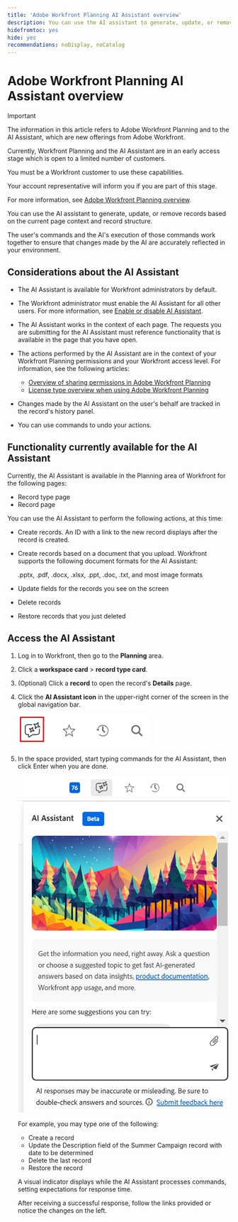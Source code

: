 ```yaml
---
title: 'Adobe Workfront Planning AI Assistant overview'
description: You can use the AI assistant to generate, update, or remove records based on the current page context and record structure. The user's commands and the AI's execution of those commands work together to ensure that changes made by the AI are accurately reflected in your environment. 
hidefromtoc: yes
hide: yes
recommendations: noDisplay, noCatalog
---
```


# Adobe Workfront Planning AI Assistant overview

<!-- update TOC and miniTOC when making this live-->

>[!IMPORTANT]
>
>The information in this article refers to Adobe Workfront Planning and to the AI Assistant, which are new offerings from Adobe Workfront. 
>
>Currently, Workfront Planning and the AI Assistant are in an early access stage which is open to a limited number of customers. 
>
>You must be a Workfront customer to use these capabilities. 
>
>Your account representative will inform you if you are part of this stage.
>
>For more information, see [Adobe Workfront Planning overview](/help/quicksilver/planning/general/planning-overview.md).

You can use the AI assistant to generate, update, or remove records based on the current page context and record structure. 

The user's commands and the AI's execution of those commands work together to ensure that changes made by the AI are accurately reflected in your environment. 

## Considerations about the AI Assistant

* The AI Assistant is available for Workfront administrators by default. 

* The Workfront administrator must enable the AI Assistant for all other users. For more information, see [Enable or disable AI Assistant](/help/quicksilver/workfront-basics/ai-assistant/enable-or-disable-assistant.md). 

* The AI Assistant works in the context of each page. The requests you are submitting for the AI Assistant must reference functionality that is available in the page that you have open. 

* The actions performed by the AI Assistant are in the context of your Workfront Planning permissions and your Workfront access level. For information, see the following articles: 

    * [Overview of sharing permissions in Adobe Workfront Planning](/help/quicksilver/planning/access/sharing-permissions-overview.md)
    * [License type overview when using Adobe Workfront Planning](/help/quicksilver/planning/access/license-type-overview.md)

* Changes made by the AI Assistant on the user's behalf are tracked in the record's history panel. 

* You can use commands to undo your actions. 

## Functionality currently available for the AI Assistant

Currently, the AI Assistant is available in the Planning area of Workfront for the following pages:

* Record type page
* Record page

You can use the AI Assistant to perform the following actions, at this time:

* Create records. An ID with a link to the new record displays after the record is created.
* Create records based on a document that you upload. Workfront supports the following document formats for the AI Assistant:

    .pptx, .pdf, .docx, .xlsx, .ppt, .doc, .txt, and most image formats
* Update fields for the records you see on the screen
* Delete records
* Restore records that you just deleted

## Access the AI Assistant

1. Log in to Workfront, then go to the **Planning** area. 

1. Click a **workspace card** > **record type card**. 

1. (Optional) Click a **record** to open the record's **Details** page.

1. Click the **AI Assistant icon** in the upper-right corner of the screen in the global navigation bar. 

    ![](assets/ai-assistant-icon-highlighted.png)

1. In the space provided, start typing commands for the AI Assistant, then click Enter when you are done. 

    ![](assets/ai-assistant-panel-with-empty-command-box.png)

    For example, you may type one of the following:

    * Create a record
    * Update the Description field of the Summer Campaign record with date to be determined
    * Delete the last record
    * Restore the record 

    A visual indicator displays while the AI Assistant processes commands, setting expectations for response time.
    
    After receiving a successful response, follow the links provided or notice the changes on the left. 

